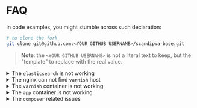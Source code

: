 # FAQ

<!-- <style>
/* Style like H3 */
summary {
    margin-bottom: 1rem;
    line-height: 1.25;
    font-size: 1.25em;
    /* font-weight: 600; */
}
</style> -->

In code examples, you might stumble across such declaration:

```bash
# to clone the fork
git clone git@github.com:<YOUR GITHUB USERNAME>/scandipwa-base.git
```

> **Note**: the `<YOUR GITHUB USERNAME>` is not a literal text to keep, but the "template" to replace with the real value.

<details>
<summary>The <code>elasticsearch</code> is not working</summary>

Is a source of following problems:

1. Search is not working.
2. I can not save the product in admin panel.

The reason of problems above can be seen in the logs of application container, to see the logs, use:

```bash
docker-compose logs -f app
```

There you will see the message saying "indexer is not available". The **elasticsearch** is an indexer of Magento 2 (by our configuration). Make sure this container (the container will be named `scandipwa-base_elasticsearch_1`) is `up`:

```bash
docker-compose ps
```

If `elasticsearch` is showing `stopped` status, then it is down and must be restarted. But there must be a reason of elasticsearch stop. Check the logs of this container:

```bash
docker-compose logs -f elasticsearch
```

If you see an error log related to `max_map_count` value being to low, do following:

On your **host** machine, execute following command:

```bash
sudo sysctl -w vm.max_map_count=262144
```

> **Note**, to set this value permanently, follow [this guide](https://www.elastic.co/guide/en/elasticsearch/reference/current/vm-max-map-count.html#vm-max-map-count).

After this, you can restart the `elasticsearch` container. To do it:

```bash
docker-compose restart elasticsearch
```

If for some reason issue persits, and the `elasticsearch` container keeps getting stopped after restart - you have a temporary option to switch the indexer itself.

To switch indexer, in Magento 2 admin, go to:
_Stores > Configuration > Catalog > Catalog > Catalog Search > Search Engine_ and set to `MySQL`.

> **Note**, after the next deploy, this value will be switched back to `elasticsearch` as this setting is set during the deploy.

</details>

<details>
<summary>The nginx can not find <code>varnish</code> host</summary>

Is a source of following problems:

1. The site does not open at all

Execute following commands:

```bash
# if you have the alias set up
dc restart nginx ssl-term
dc restart varnish

# without aliases (not recommended)
docker-compose -f docker-compose.yml -f docker-compose.local.yml -f docker-compose.ssl.yml restart nginx ssl-term
docker-compose -f docker-compose.yml -f docker-compose.local.yml -f docker-compose.ssl.yml restart varnish
```
</details>

<details>
<summary>The <code>varnish</code> container is not working</summary>

Is a source of following problems:

1. Site responds with `503 backend fetch failed`

Execute following commands:

```bash
# if you have the alias set up
dc restart varnish

# without aliases (not recommended)
docker-compose -f docker-compose.yml -f docker-compose.local.yml -f docker-compose.ssl.yml restart varnish
```
</details>

<details>
<summary>The <code>app</code> container is not working</summary>

Is a source of following problems:

1. Site responds with `502 bad gateway`

First, check if the `app` container is `up`. You can do this by executing (look for the `scandipwa-base_app_1` container status):

```bash
docker-compose ps
```

If the `app` container is up, then you need to see the application logs to make a decision.

You can see when the application is ready to receive connections by watching `app` logs, using this command:

```bash
# if you have the alias set up
applogs

# without aliases (not recommended)
docker-compose logs -f --tail=100 app
```

If you can see following output, the application is ready!

```bash
NOTICE: ready to handle connections
```

Wait for output above, afterwards, the `502` error should be resolved.

If the app is ready to handle connections, but the site still respond with `502`, you might want to look into `app` logs a little deeper. Execute:

```bash
docker-compose logs -f app
```

Scroll those logs to the very top and see if any `error` appears. If it does, search for this error mentions in this FAQ. If there are no error, execute the same instructions as in the **The nginx can not find `varnish` host** FAQ section.

</details>
<details>
<summary>The <code>composer</code> related issues</summary>

Inspect the `app` container logs, using following command:

```bash
# if you have the alias set up
applogs

# without aliases (not recommended)
docker-compose logs -f --tail=100 app
```

If you find the following error in the logs:

```bash
Please set COMPOSER_AUTH environment variable
```

Make sure you have a valid Magento 2 `COMPOSER_AUTH` set. This is an environment variable set on your host machine. To test if it is set, use:

```bash
env | grep COMPOSER_AUTH
```

If the output of this command is empty, or, if the output (JSON object) does not contain `"repo.magento.com"` key, you need to set / update the environment variable.

   1. Make sure you have a valid Magento account. You can [create](https://account.magento.com/applications/customer/create/) or [login to existing one](https://account.magento.com/applications/customer/login/) on Magento Marketplace site.

   2. Upon logging to your Magento Marketplace account follow the [official guide](https://devdocs.magento.com/guides/v2.3/install-gde/prereq/connect-auth.html) to locate and generate credentials.

   3. Now, using the following template, set the environment variable:

       ```bash
       export COMPOSER_AUTH='{"http-basic":{"repo.magento.com": {"username": "<PUBLIC KEY FROM MAGENTO MARKETPLACE>", "password": "<PRIVATE KEY FROM MAGENTO MARKETPLACE>"}}}'
       ```

       To set the environment variables follow [this guide](https://www.serverlab.ca/tutorials/linux/administration-linux/how-to-set-environment-variables-in-linux/). Make sure to make them persist (stay between reloads).

If upon ispection you see a different error:

```bash
COMPOSER_AUTH environment variable is malformed, should be a valid JSON object
```

Check if the environment variable is set properly, it must be valid JSON object.

This issue is common with AWS ECS setups. If you happened to use one, make sure to set it in the folowing way (without quotes):

```json
{
    "name": "COMPOSER_AUTH",
    "value": "{\"http-basic\":{\"repo.magento.com\": {\"username\": \"<PUBLIC KEY FROM MAGENTO MARKETPLACE>\", \"password\": \"<PRIVATE KEY FROM MAGENTO MARKETPLACE>\"}}}"
}
```

If the different, `Invalid credentials ...` error appears, like this, for example:

```bash
# the general one, like this:
Invalid credentials for 'https://repo.magento.com/packages.json', aborting

# the more specific one, like this:
The 'https://repo.magento.com/archives/magento/framework/magento-framework-102.0.3.0.zip' URL required authentication.
```

This indicates on:

- issue with credentials, try obtaining new ones from Magento Marketplace.

- the `COMPOSER_AUTH` might be valid JSON, but missing the `"repo.magento.com"` key in it. Again, refer to the instruction above to obtain tokens.

</details>
